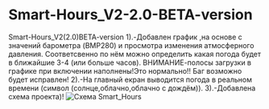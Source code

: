# Smart-Hours_V2-2.0-BETA-version
Smart-Hours_V2(2.0)BETA-version
1).-Добавлен график ,на основе с значений барометра (BMP280) и просмотра изменения атмосферного давления.
Соответсвенно по нём можно определить какая погода будет в ближайшие 3-4 (или больше часов).
ВНИМАНИЕ-полосы загрузки в графике при включении наполнены!Это нормально!!
Баг возможно будет исправлен!
2).-На главный екран выводится погода в реальном времени (символ (солнце,облачно,облачно с дождём)).
3).-Добавлена схема проекта)!
![Схема Smart_Hours](https://user-images.githubusercontent.com/87720270/138609055-f2f15d95-a910-4e12-9a3f-c11f7d58843f.png)


